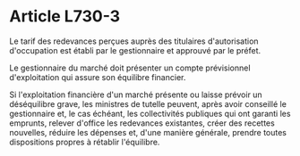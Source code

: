 # Article L730-3

Le tarif des redevances perçues auprès des titulaires d'autorisation d'occupation est établi par le gestionnaire et approuvé par le préfet.

Le gestionnaire du marché doit présenter un compte prévisionnel d'exploitation qui assure son équilibre financier.

Si l'exploitation financière d'un marché présente ou laisse prévoir un déséquilibre grave, les ministres de tutelle peuvent, après avoir conseillé le gestionnaire et, le cas échéant, les collectivités publiques qui ont garanti les emprunts, relever d'office les redevances existantes, créer des recettes nouvelles, réduire les dépenses et, d'une manière générale, prendre toutes dispositions propres à rétablir l'équilibre.
